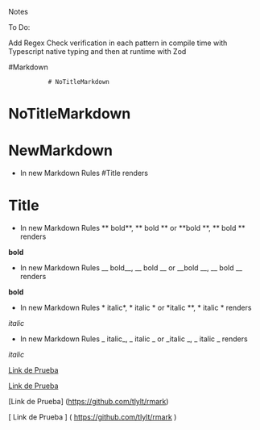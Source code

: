 Notes

To Do:

Add Regex Check verification in each pattern in compile time with Typescript native typing and then at runtime with Zod

#Markdown

               # NoTitleMarkdown

  # NoTitleMarkdown

#         NewMarkdown

+ In new Markdown Rules #Title renders

# Title

+ In new Markdown Rules ** bold**, ** bold ** or **bold **, **    bold   ** renders

**bold**

+ In new Markdown Rules __ bold__, __ bold __ or __bold __, __    bold   __ renders

__bold__

+ In new Markdown Rules * italic*, * italic * or *italic **, *    italic   * renders

*italic*

+ In new Markdown Rules _ italic_, _ italic _ or _italic _, _    italic   _ renders

_italic_

[Link de Prueba](https://github.com/tlylt/rmark)

[ Link de Prueba ]( https://github.com/tlylt/rmark )

[Link de Prueba] (https://github.com/tlylt/rmark)

[  Link de Prueba  ] ( https://github.com/tlylt/rmark )

